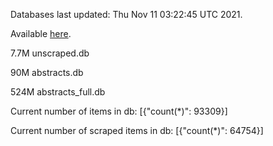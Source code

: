 Databases last updated: Thu Nov 11 03:22:45 UTC 2021. 

Available [here](https://github.com/cbeauhilton/ash-db/releases).

7.7M	unscraped.db

90M	abstracts.db

524M	abstracts_full.db

Current number of items in db:
[{"count(*)": 93309}]

Current number of scraped items in db:
[{"count(*)": 64754}]
